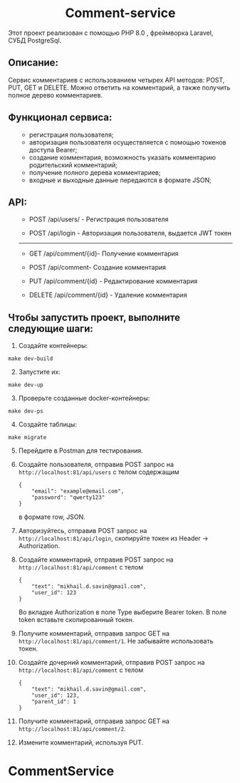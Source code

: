<h1 align="center">Comment-service</h1>
  <p> Этот проект реализован с помощью PHP 8.0 , фреймворка Laravel, СУБД PostgreSql.
 <h2>Описание:</h2>
  <p> Сервис комментариев с использованием четырех API методов: POST, PUT, GET и DELETE. Можно ответить на комментарий, а также
получить полное дерево комментариев.</p>
<h2>Функционал сервиса:</h2>
<ul>

- регистрация пользователя;
- авторизация пользователя осуществляется с помощью токенов доступа Bearer;
- создание комментария, возможность указать комментарию родительский комментарий;
- получение полного дерева комментариев;  
- входные и выходные данные передаются в формате JSON;
</ul>

<h2>API:</h2>
<ul>
  

- POST /api/users/ - Регистрация пользователя 

- POST /api/login - Авторизация пользователя, выдается JWT токен  


 ___

- GET /api/comment/{id}- Получение комментария

- POST /api/comment- Создание комментария

- PUT /api/comment/{id} - Редактирование комментария

- DELETE /api/comment/{id} - Удаление комментария




</ul>

<h2> Чтобы запустить проект, выполните следующие шаги:</h2>

1. Создайте контейнеры:

```make dev-build```

2. Запустите их:

```make dev-up```

3. Проверьте созданные docker-контейнеры:

```make dev-ps```

4. Создайте таблицы:

```make migrate``` 

5. Перейдите в Postman для тестирования.

6. Создайте пользователя, отправив POST запрос на ```http://localhost:81/api/users``` с телом содержащим 
    ```
    {
        "email": "example@email.com",
        "password": "qwerty123"
    }
    ```
   в формате row, JSON. 

7. Авторизуйтесь, отправив POST запрос на ```http://localhost:81/api/login```, cкопируйте токен из Header -> Authorization. 

8. Создайте комментарий, отправив POST запрос на ```http://localhost:81/api/comment``` с телом 
    ```
    {
        "text": "mikhail.d.savin@gmail.com",
        "user_id": 123
    }
    ```
    Во вкладке Authorization в поле Type выберите Bearer token. В поле token вставьте скопированный токен. 
    
9. Получите комментарий, отправив запрос GET на ```http://localhost:81/api/comment/1```. Не забывайте использовать токен. 

10. Создайте дочерний комментарий, отправив POST запрос на ```http://localhost:81/api/comment``` с телом
    ```
    {
        "text": "mikhail.d.savin@gmail.com",
        "user_id": 123,
        "parent_id": 1
    }
    ```
11. Получите комментарий, отправив запрос GET на ```http://localhost:81/api/comment/2```.

12. Измените комментарий, используя PUT. 


# CommentService
